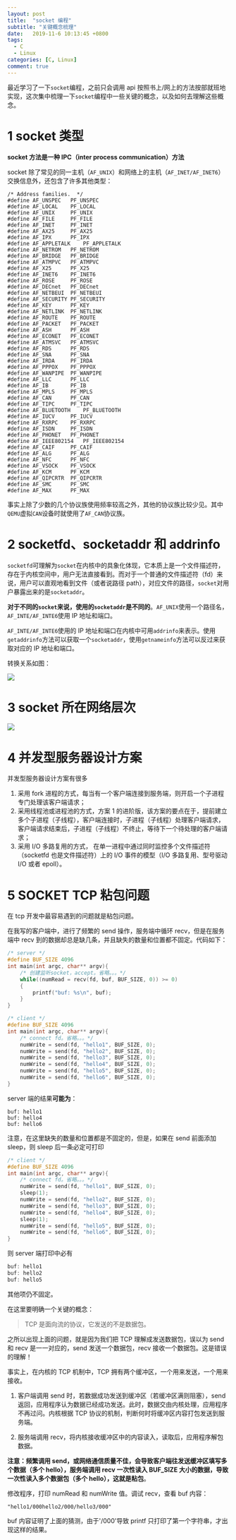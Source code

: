```yaml
---
layout: post
title:  "socket 编程"
subtitle: "关键概念梳理"
date:   2019-11-6 10:13:45 +0800
tags:
  - C
  - Linux
categories: [C, Linux]
comment: true
---
```


最近学习了一下`socket`编程，之前只会调用 api 按照书上/网上的方法按部就班地实现，这次集中梳理一下`socket`编程中一些关键的概念，以及如何去理解这些概念。

<!-- more -->

# 1 socket 类型

**socket 方法是一种 IPC（inter process communication）方法**

socket 除了常见的同一主机（`AF_UNIX`）和网络上的主机（`AF_INET/AF_INET6`）交换信息外，还包含了许多其他类型：

```plain
/* Address families.  */
#define AF_UNSPEC	PF_UNSPEC
#define AF_LOCAL	PF_LOCAL
#define AF_UNIX		PF_UNIX
#define AF_FILE		PF_FILE
#define AF_INET		PF_INET
#define AF_AX25		PF_AX25
#define AF_IPX		PF_IPX
#define AF_APPLETALK	PF_APPLETALK
#define AF_NETROM	PF_NETROM
#define AF_BRIDGE	PF_BRIDGE
#define AF_ATMPVC	PF_ATMPVC
#define AF_X25		PF_X25
#define AF_INET6	PF_INET6
#define AF_ROSE		PF_ROSE
#define AF_DECnet	PF_DECnet
#define AF_NETBEUI	PF_NETBEUI
#define AF_SECURITY	PF_SECURITY
#define AF_KEY		PF_KEY
#define AF_NETLINK	PF_NETLINK
#define AF_ROUTE	PF_ROUTE
#define AF_PACKET	PF_PACKET
#define AF_ASH		PF_ASH
#define AF_ECONET	PF_ECONET
#define AF_ATMSVC	PF_ATMSVC
#define AF_RDS		PF_RDS
#define AF_SNA		PF_SNA
#define AF_IRDA		PF_IRDA
#define AF_PPPOX	PF_PPPOX
#define AF_WANPIPE	PF_WANPIPE
#define AF_LLC		PF_LLC
#define AF_IB		PF_IB
#define AF_MPLS		PF_MPLS
#define AF_CAN		PF_CAN
#define AF_TIPC		PF_TIPC
#define AF_BLUETOOTH	PF_BLUETOOTH
#define AF_IUCV		PF_IUCV
#define AF_RXRPC	PF_RXRPC
#define AF_ISDN		PF_ISDN
#define AF_PHONET	PF_PHONET
#define AF_IEEE802154	PF_IEEE802154
#define AF_CAIF		PF_CAIF
#define AF_ALG		PF_ALG
#define AF_NFC		PF_NFC
#define AF_VSOCK	PF_VSOCK
#define AF_KCM		PF_KCM
#define AF_QIPCRTR	PF_QIPCRTR
#define AF_SMC		PF_SMC
#define AF_MAX		PF_MAX
```

事实上除了少数的几个协议族使用频率较高之外，其他的协议族比较少见。其中`QEMU`虚拟`CAN`设备时就使用了`AF_CAN`协议族。

# 2 socketfd、socketaddr 和 addrinfo

`socketfd`可理解为`socket`在内核中的具象化体现，它本质上是一个文件描述符，存在于内核空间中，用户无法直接看到。而对于一个普通的文件描述符（fd）来说，用户可以直观地看到文件（或者说路径 path），对应文件的路径，`socket`对用户暴露出来的是`socketaddr`。

**对于不同的`socket`来说，使用的`socketaddr`是不同的**。`AF_UNIX`使用一个路径名，`AF_INTE/AF_INTE6`使用 IP 地址和端口。

`AF_INTE/AF_INTE6`使用的 IP 地址和端口在内核中可用`addrinfo`来表示。使用`getaddrinfo`方法可以获取一个`socketaddr`，使用`getnameinfo`方法可以反过来获取对应的 IP 地址和端口。

转换关系如图：

![](\pictures\socket.png)

# 3 socket 所在网络层次

![](\pictures\socket_layer.png)

# 4 并发型服务器设计方案

并发型服务器设计方案有很多

1. 采用 fork 进程的方式，每当有一个客户端连接到服务端，则开启一个子进程专门处理该客户端请求；
2. 采用线程池或进程池的方式，方案 1 的进阶版，该方案的要点在于，提前建立多个子进程（子线程），客户端连接时，子进程（子线程）处理客户端请求，客户端请求结束后，子进程（子线程）不终止，等待下一个待处理的客户端请求；
3. 采用 I/O 多路复用的方式， 在单一进程中通过同时监控多个文件描述符（socketfd 也是文件描述符）上的 I/O 事件的模型（I/O 多路复用、型号驱动 I/O 或者 epoll）。



# 5 SOCKET TCP 粘包问题

在 tcp 开发中最容易遇到的问题就是粘包问题。

在我写的客户端中，进行了频繁的 send 操作，服务端中循环 recv，但是在服务端中 recv 到的数据却总是缺几条，并且缺失的数量和位置都不固定。代码如下：

```c
/* server */
#define BUF_SIZE 4096
int main(int argc, char** argv){
    /* 创建监听socket，accept。省略。。。*/
    while((numRead = recv(fd, buf, BUF_SIZE, 0)) >= 0)
    {
        printf("buf: %s\n", buf);
    }
}
```

```c
/* client */
#define BUF_SIZE 4096
int main(int argc, char** argv){
    /* connect fd。省略。。。*/
    numWrite = send(fd, "hello1", BUF_SIZE, 0);
    numWrite = send(fd, "hello2", BUF_SIZE, 0);
    numWrite = send(fd, "hello3", BUF_SIZE, 0);
    numWrite = send(fd, "hello4", BUF_SIZE, 0);
    numWrite = send(fd, "hello5", BUF_SIZE, 0);
    numWrite = send(fd, "hello6", BUF_SIZE, 0);
}
```

server 端的结果**可能为**：

```plain
buf: hello1
buf: hello4
buf: hello6
```

注意，在这里缺失的数量和位置都是不固定的，但是，如果在 send 前面添加 sleep，则 sleep 后一条必定可打印

```c
/* client */
#define BUF_SIZE 4096
int main(int argc, char** argv){
    /* connect fd。省略。。。*/
    numWrite = send(fd, "hello1", BUF_SIZE, 0);
    sleep(1);
    numWrite = send(fd, "hello2", BUF_SIZE, 0);
    numWrite = send(fd, "hello3", BUF_SIZE, 0);
    numWrite = send(fd, "hello4", BUF_SIZE, 0);
    sleep(1);
    numWrite = send(fd, "hello5", BUF_SIZE, 0);
    numWrite = send(fd, "hello6", BUF_SIZE, 0);
}
```

则 server 端打印中必有

```c
buf: hello1
buf: hello2
buf: hello5
```

其他项仍不固定。

在这里要明确一个关键的概念：

> TCP 是面向流的协议，它发送的不是数据包。

之所以出现上面的问题，就是因为我们把 TCP 理解成发送数据包，误以为 send 和 recv 是一一对应的，send 发送一个数据包，recv 接收一个数据包。这是错误的理解！

事实上，在内核的 TCP 机制中，TCP 拥有两个缓冲区，一个用来发送，一个用来接收。

1. 客户端调用 send 时，若数据成功发送到缓冲区（若缓冲区满则阻塞），send 返回，应用程序认为数据已经成功发送。此时，数据交由内核处理，应用程序不再过问。内核根据 TCP 协议的机制，判断何时将缓冲区内容打包发送到服务端。

2. 服务端调用 recv，将内核接收缓冲区中的内容读入，读取后，应用程序解包数据。

**注意：**频繁调用 send，或网络通信质量不佳，会导致客户端往发送缓冲区填写多个数据（多个 hello），服务端调用 recv 一次性读入 BUF_SIZE 大小的数据，导致一次性读入多个数据包（多个 hello），这就是**粘包**。

修改程序，打印 numRead 和 numWrite 值。调试 recv，查看 buf 内容：

```plain
"hello1/000hello2/000/hello3/000"
```

buf 内容证明了上面的猜测，由于'/000'导致 printf 只打印了第一个字符串，才出现这样的结果。



